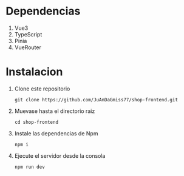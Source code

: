 # Dependencias
1. Vue3
2. TypeScript
3. Pinia
4. VueRouter

# Instalacion
1. Clone este repositorio

   `git clone https://github.com/JuAnDaGmiss77/shop-frontend.git`

2. Muevase hasta el directorio raiz

   `cd shop-frontend`

3. Instale las dependencias de Npm

   `npm i`

4. Ejecute el servidor desde la consola

   `npm run dev`



